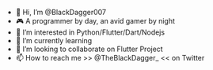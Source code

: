 - 👋 Hi, I’m @BlackDagger007
- 🎮 A programmer by day, an avid gamer by night
- 👀 I’m interested in Python/Flutter/Dart/Nodejs
- 🌱 I’m currently learning <NULL>
- 💞️ I’m looking to collaborate on Flutter Project
- 📫 How to reach me >> @TheBlackDagger_  << on Twitter 

<!---
BlackDagger007/BlackDagger007 is a ✨ special ✨ repository because its `README.md` (this file) appears on your GitHub profile.
You can click the Preview link to take a look at your changes.
--->
